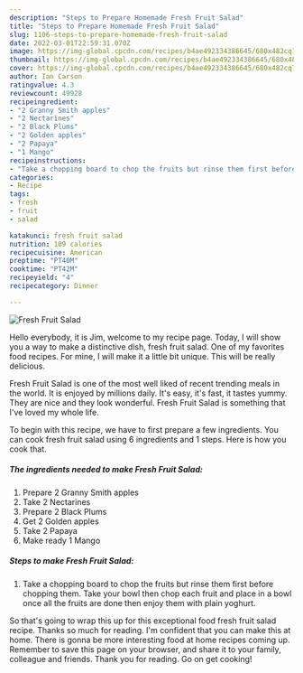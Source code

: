 ```yaml
---
description: "Steps to Prepare Homemade Fresh Fruit Salad"
title: "Steps to Prepare Homemade Fresh Fruit Salad"
slug: 1106-steps-to-prepare-homemade-fresh-fruit-salad
date: 2022-03-01T22:59:31.070Z
image: https://img-global.cpcdn.com/recipes/b4ae492334386645/680x482cq70/fresh-fruit-salad-recipe-main-photo.jpg
thumbnail: https://img-global.cpcdn.com/recipes/b4ae492334386645/680x482cq70/fresh-fruit-salad-recipe-main-photo.jpg
cover: https://img-global.cpcdn.com/recipes/b4ae492334386645/680x482cq70/fresh-fruit-salad-recipe-main-photo.jpg
author: Ian Carson
ratingvalue: 4.3
reviewcount: 49928
recipeingredient:
- "2 Granny Smith apples"
- "2 Nectarines"
- "2 Black Plums"
- "2 Golden apples"
- "2 Papaya"
- "1 Mango"
recipeinstructions:
- "Take a chopping board to chop the fruits but rinse them first before chopping them. Take your bowl then chop each fruit and place in a bowl once all the fruits are done then enjoy them with plain yoghurt."
categories:
- Recipe
tags:
- fresh
- fruit
- salad

katakunci: fresh fruit salad 
nutrition: 109 calories
recipecuisine: American
preptime: "PT40M"
cooktime: "PT42M"
recipeyield: "4"
recipecategory: Dinner

---
```



![Fresh Fruit Salad](https://img-global.cpcdn.com/recipes/b4ae492334386645/680x482cq70/fresh-fruit-salad-recipe-main-photo.jpg)

Hello everybody, it is Jim, welcome to my recipe page. Today, I will show you a way to make a distinctive dish, fresh fruit salad. One of my favorites food recipes. For mine, I will make it a little bit unique. This will be really delicious.

Fresh Fruit Salad is one of the most well liked of recent trending meals in the world. It is enjoyed by millions daily. It's easy, it's fast, it tastes yummy. They are nice and they look wonderful. Fresh Fruit Salad is something that I've loved my whole life.




To begin with this recipe, we have to first prepare a few ingredients. You can cook fresh fruit salad using 6 ingredients and 1 steps. Here is how you cook that.

<!--inarticleads1-->

##### The ingredients needed to make Fresh Fruit Salad:

1. Prepare 2 Granny Smith apples
1. Take 2 Nectarines
1. Prepare 2 Black Plums
1. Get 2 Golden apples
1. Take 2 Papaya
1. Make ready 1 Mango




<!--inarticleads2-->

##### Steps to make Fresh Fruit Salad:

1. Take a chopping board to chop the fruits but rinse them first before chopping them. Take your bowl then chop each fruit and place in a bowl once all the fruits are done then enjoy them with plain yoghurt.




So that's going to wrap this up for this exceptional food fresh fruit salad recipe. Thanks so much for reading. I'm confident that you can make this at home. There is gonna be more interesting food at home recipes coming up. Remember to save this page on your browser, and share it to your family, colleague and friends. Thank you for reading. Go on get cooking!
